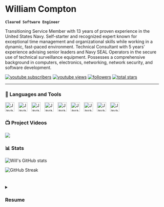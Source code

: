 # William Compton

**`Cleared Software Engineer`**

Transitioning Service Member with 13 years of proven experience in the United States Navy. Self-starter and recognized expert known for exceptional time management and organizational skills while working in a dynamic, fast-paced environment. Technical Consultant with 5 years’ experience advising senior leaders and Navy SEAL Operators in the secure use of technical surveillance equipment. Possesses a comprehensive background in computers, electronics, networking, network security, and software development.

<p align="left">
      <a href="https://www.youtube.com/channel/UCeumsBHIMbiRWkzD_-8rywQ?sub_confirmation=1">
         <img alt="youtube subscribers" title="Subscribe to my YouTube channel" src="https://custom-icon-badges.demolab.com/youtube/channel/subscribers/UCeumsBHIMbiRWkzD_-8rywQ?color=%23E05D44&label=SUBSCRIBE&logo=video&logoColor=white&style=for-the-badge&labelColor=CE4630"/></a> 
      <a href="https://www.youtube.com/channel/UCeumsBHIMbiRWkzD_-8rywQ">
         <img alt="youtube views" title="YouTube views" src="https://custom-icon-badges.demolab.com/youtube/channel/views/UCeumsBHIMbiRWkzD_-8rywQ?color=%23E1AD0E&logo=eye&logoColor=white&style=for-the-badge&labelColor=C79600"/></a> 
      <a href="https://github.com/william-compton?tab=followers">
         <img alt="followers" title="Follow me on Github" src="https://custom-icon-badges.demolab.com/github/followers/william-compton?color=236ad3&labelColor=1155ba&style=for-the-badge&logo=person-add&label=Follow&logoColor=white"/></a>
      <a href="https://github.com/william-compton?tab=repositories&sort=stargazers">
         <img alt="total stars" title="Total stars on GitHub" src="https://custom-icon-badges.demolab.com/github/stars/william-compton?color=55960c&style=for-the-badge&labelColor=488207&logo=star"/></a>
</p>

---

### 🧰 Languages and Tools

<img align="left" alt="Java" width="30px" style="padding-right:10px;" src="https://cdn.jsdelivr.net/gh/devicons/devicon/icons/java/java-original.svg"/>
<img align="left" alt="Java" width="30px" style="padding-right:10px;" src="https://cdn.jsdelivr.net/gh/devicons/devicon/icons/git/git-original.svg" />
<img align="left" alt="Java" width="30px" style="padding-right:10px;" src="https://cdn.jsdelivr.net/gh/devicons/devicon/icons/linux/linux-original.svg" />
<img align="left" alt="Java" width="30px" style="padding-right:10px;" src="https://cdn.jsdelivr.net/gh/devicons/devicon/icons/html5/html5-plain.svg" />
<img align="left" alt="Java" width="30px" style="padding-right:10px;" src="https://cdn.jsdelivr.net/gh/devicons/devicon/icons/css3/css3-plain.svg" />
<img align="left" alt="Java" width="30px" style="padding-right:10px;" src="https://cdn.jsdelivr.net/gh/devicons/devicon/icons/javascript/javascript-plain.svg" />
<img align="left" alt="Java" width="30px" style="padding-right:10px;" src="https://cdn.jsdelivr.net/gh/devicons/devicon/icons/react/react-original.svg" />
<img align="left" alt="Java" width="30px" style="padding-right:10px;" src="https://cdn.jsdelivr.net/gh/devicons/devicon/icons/nodejs/nodejs-original.svg" />
<img align="left" alt="Java" width="30px" style="padding-right:10px;" src="https://cdn.jsdelivr.net/gh/devicons/devicon/icons/python/python-plain.svg" />
<br />

#
### 📺 Project Videos

<!-- BEGIN YOUTUBE-CARDS -->

<!-- END YOUTUBE-CARDS -->

[<img src="https://custom-icon-badges.demolab.com/badge/-Subscribe%20For%20More-red?style=for-the-badge&logo=video&logoColor=white"/>](https://www.youtube.com/channel/UCeumsBHIMbiRWkzD_-8rywQ?sub_confirmation=1)
### 📊 Stats

![Will's GitHub stats](https://github-readme-stats.vercel.app/api?username=william-compton&show_icons=true&theme=gruvbox)

![GitHub Streak](https://streak-stats.demolab.com?user=william-compton&theme=gruvbox&border_radius=4.5)

#

<details>
 <summary><h3>Resume</h3></summary>
<h4>WILLIAM A. COMPTON</h4>
<h5>williamacompton1@gmail.com</h5>
<h5>linkedin.com/in/williamacompton</h5>
<h5>github.com/william-compton</h5>

<h4>PORTFOLIO</h4>
<h5>william-compton.github.io</h5>

<h4>PROFESSIONAL SUMMARY<h5>

<div>Transitioning Service Member with a TOP SECRET (SCI) security clearance and 13 years of proven
experience in the United States Navy. Self-starter and recognized expert known for exceptional time
management and organizational skills while working in a dynamic, fast-paced environment. Technical
Consultant with 5 years’ experience advising senior leaders and Navy SEAL Operators in the secure use
of technical surveillance equipment. Possesses a comprehensive background in computers, electronics,
networking, network security, and software development.</div>

RELEVANT WORK EXPERIENCE

DEFENDEDGE 2022 –
present
Software Engineer Intern | Remote 2022 – present
 Builds RESTful APIs in Java and Python that serve millions of datapoints to a JavaScript/React
front-end for two SaaS products.
 Tech Stack: HTML, CSS, JavaScript/React, Python, Java, MySQL, AWS Lambda, AWS RDS,
AWS EC2.
UNITED STATES NAVY 2009 –
present
Technical Consultant
NAVAL SPECIAL WARFARE DEVELOPMENT GROUP | Virginia Beach, VA 2017 – 2022
 Trains and advises senior leaders and Navy SEAL Operators in the planning, coordination, and
secure use of unique, non-standard surveillance, photographic, communications, and electronics
devices supporting global operations.
 Supervises the use and appropriate implementation of a managed attribution VPN network for
secure data routing and processing.
Telecommunications Supervisor
NAVAL COMPUTER AND TELECOMMUNICATIONS STATION SICILY | Sigonella, Sicily 2014 – 2017
 Oversaw operations and maintenance of three Multi-Service Provisioning Platform trunks, 437
voice and data circuits, and 1,561 workstations.

WILLIAM A. COMPTON
 Supervised communications support to U.S., NATO, and coalition forces operating in the Africa
Command, European Command, and Central Command areas of responsibility.
Communications Technician
NAVAL MOBILE CONSTRUCTION BATTALION | Gulfport, Mississippi 2009 – 2014
 Operated and maintained communications systems, tactical data networks, and NMCI network
systems ensuring compliance with DoD cybersecurity policies.
CERTIFICATIONS

CompTIA Advanced Security Practitioner (CASP+)
CompTIA Cybersecurity Analyst (CySA+)

CompTIA Security+
CompTIA Cloud+
CompTIA Linux+

EC-Council Certified Ethical Hacker (CEH)
TECHNICAL SKILLS
Mac OS / Microsoft Windows / Linux
Java / Python / HTML / CSS / JavaScript
SQL / Django / React
QUALIFICATIONS

Department of Labor Internetworking Technician
Department of Labor Computer Operator

EDUCATION

University of Maryland Global Campus | B.S. Computer Networks and Cybersecurity
University of Maryland Global Campus | B.S. Software Development and Security (2023)

Code Platoon Full Stack Software Engineering Program

[website]: https://william-compton.github.io
[youtube]: https://youtube.com/UCeumsBHIMbiRWkzD_-8rywQ